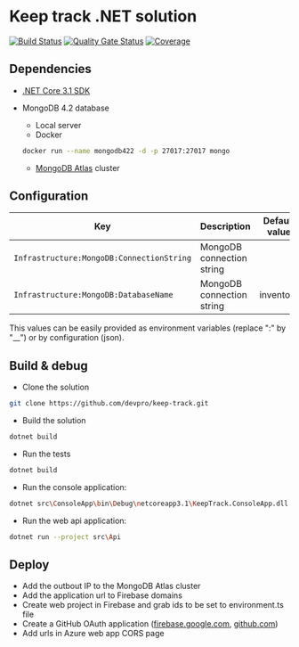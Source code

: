 ﻿# Keep track .NET solution

[![Build Status](https://dev.azure.com/devprofr/open-source/_apis/build/status/keeptrack-ci?branchName=master)](https://dev.azure.com/devprofr/open-source/_build/latest?definitionId=26&branchName=master)
[![Quality Gate Status](https://sonarcloud.io/api/project_badges/measure?project=devpro.keep-track&metric=alert_status)](https://sonarcloud.io/dashboard?id=devpro.keep-track)
[![Coverage](https://sonarcloud.io/api/project_badges/measure?project=devpro.keep-track&metric=coverage)](https://sonarcloud.io/dashboard?id=devpro.keep-track)

## Dependencies

- [.NET Core 3.1 SDK](dot.net)
- MongoDB 4.2 database
  - Local server
  - Docker

  ```bash
  docker run --name mongodb422 -d -p 27017:27017 mongo
  ```

  - [MongoDB Atlas](https://cloud.mongodb.com/) cluster

## Configuration

Key | Description | Default value
--- | ----------- | -------------
`Infrastructure:MongoDB:ConnectionString` | MongoDB connection string |
`Infrastructure:MongoDB:DatabaseName` | MongoDB connection string | inventory

This values can be easily provided as environment variables (replace ":" by "__") or by configuration (json).

## Build & debug

- Clone the solution

```bash
git clone https://github.com/devpro/keep-track.git
```

- Build the solution

```bash
dotnet build
```

- Run the tests

```bash
dotnet build
```

- Run the console application:

```bash
dotnet src\ConsoleApp\bin\Debug\netcoreapp3.1\KeepTrack.ConsoleApp.dll -a CarDemo
```

- Run the web api application:

```bash
dotnet run --project src\Api
```

## Deploy

- Add the outbout IP to the MongoDB Atlas cluster
- Add the application url to Firebase domains
- Create web project in Firebase and grab ids to be set to environment.ts file
- Create a GitHub OAuth application ([firebase.google.com](https://firebase.google.com/docs/auth/web/github-auth), [github.com](https://github.com/settings/applications/new))
- Add urls in Azure web app CORS page
